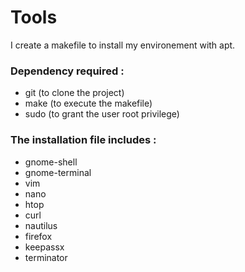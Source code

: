 # Tools
I create a makefile to install my environement with apt.

### Dependency required :

- git (to clone the project)
- make (to execute the makefile)
- sudo (to grant the user root privilege)

### The installation file includes :

- gnome-shell
- gnome-terminal
- vim
- nano
- htop
- curl
- nautilus
- firefox
- keepassx
- terminator
